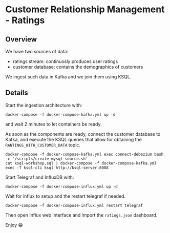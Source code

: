 # Customer Relationship Management - Ratings

## Overview

We have two sources of data:
- ratings stream: continuosly produces user ratings
- customer database: contains the demographics of customers

We ingest such data in Kafka and we join them using KSQL.

## Details

Start the ingestion architecture with:
```
docker-compose -f docker-compose-kafka.yml up -d
```

and wait 2 minutes to let containers be ready.

As soon as the components are ready, connect the customer database to Kafka, and execute the KSQL queries that allow for obtaining the `RANTINGS_WITH_CUSTOMER_DATA` topic.
```
docker-compose -f docker-compose-kafka.yml exec connect-debezium bash -c '/scripts/create-mysql-source.sh'
cat ksql-workshop.sql | docker-compose -f docker-compose-kafka.yml exec -T ksql-cli ksql http://ksql-server:8088
```

Start Telegraf and InfluxDB with:
```
docker-compose -f docker-compose-influx.yml up -d
```

Wait for influx to setup and the restart telegraf if needed.

```
docker-compose -f docker-compose-influx.yml restart telegraf
```

Then open Influx web interface and import the `ratings.json` dashboard.

Enjoy 😁